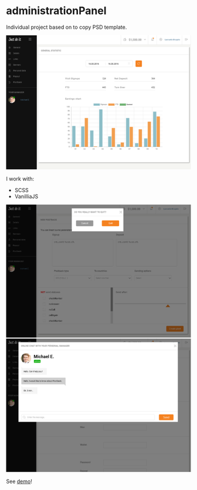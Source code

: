 # administrationPanel

Individual project based on to copy PSD template. 

![Project picture](/assets/psd.png)

I work with:
* SCSS
* VanilliaJS

![Project picture](/assets/psd-2.png)
![Project picture](/assets/psd-3.png)

See [demo](https://cruznovsky.github.io/administrationPanel/)!

